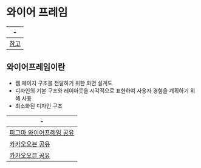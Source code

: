 # 와이어 프레임

|-|
|-|
|[참고](https://brunch.co.kr/@bomarche/14) |

와이어프레임이란
---
- 웹 페이지 구조를 전달하기 위한 화면 설계도
- 디자인의 기본 구조와 레이아웃을 시각적으로 표현하여 사용자 경험을 계획하기 위해 사용
- 최소화된 디자인 구조

|-|
|-|
|[피그마 와이어프레임 공유](https://www.figma.com/design/YGNHhSMy2PjSW3XfGaHUF5/03_%EC%99%80%EC%9D%B4%EC%96%B4%ED%94%84%EB%A0%88%EC%9E%84_RANKING?node-id=0-1&t=8IirOO4mRUuqwCAA-1)|
|[카카오오븐 공유](https://ovenapp.io/view/bGzndKJ2pOPtoTCPcQjsEZEjVV95rRPO)|
|[카카오오븐 공유](https://ovenapp.io/view/5t6mV84Q5wew76QLy27wZ462SC0CyBd2/8MZne)|


